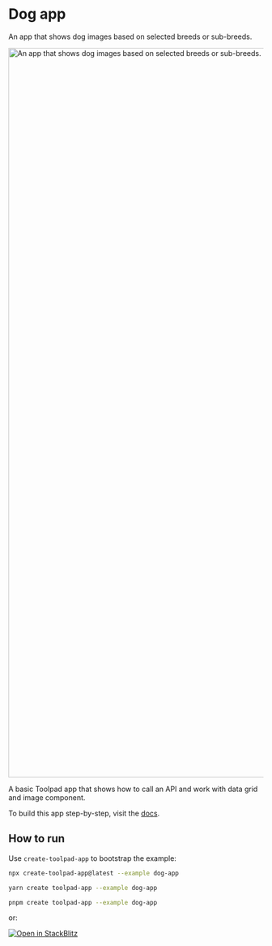 # Dog app

<p class="description">An app that shows dog images based on selected breeds or sub-breeds.</p>

<a target="_blank">
  <img src="https://mui.com/static/toolpad/docs/getting-started/first-app/step-13.png" alt="An app that shows dog images based on selected breeds or sub-breeds." style="aspect-ratio: 360/199;" width="1440">
</a>

A basic Toolpad app that shows how to call an API and work with data grid and image component.

To build this app step-by-step, visit the [docs](https://mui.com/toolpad/getting-started/first-app/#building-your-first-application).

## How to run

Use `create-toolpad-app` to bootstrap the example:

```bash
npx create-toolpad-app@latest --example dog-app
```

```bash
yarn create toolpad-app --example dog-app
```

```bash
pnpm create toolpad-app --example dog-app
```

or:

[![Open in StackBlitz](https://developer.stackblitz.com/img/open_in_stackblitz.svg)](https://stackblitz.com/fork/github/mui/mui-toolpad/tree/master/examples/dog-app)
